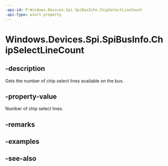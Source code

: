 ----api-id: P:Windows.Devices.Spi.SpiBusInfo.ChipSelectLineCount
-api-type: winrt property
---<!-- Property syntaxpublic int ChipSelectLineCount { get; }--># Windows.Devices.Spi.SpiBusInfo.ChipSelectLineCount## -descriptionGets the number of chip select lines available on the bus.## -property-valueNumber of chip select lines.## -remarks## -examples## -see-also